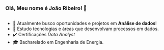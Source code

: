 ### Olá, Meu nome é João Ribeiro! 🔎

<!--
**ribjoao/ribjoao** is a ✨ _special_ ✨ repository because its `README.md` (this file) appears on your GitHub profile.
-->
##
- 🔭 Atualmente busco oportunidades e projetos em **Análise de dados**!
- 📑 Estudo tecnologias e áreas que desenvolvam processos em dados.
- ✔️ Certificações *Data Analyst*
- 🎓 Bacharelado em Engenharia de Energia.
